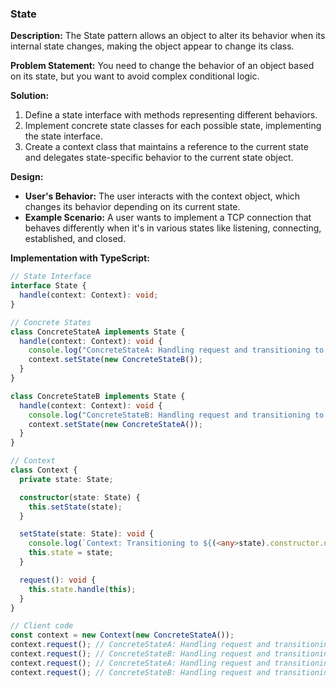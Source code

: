 ### State

**Description:**
The State pattern allows an object to alter its behavior when its internal state changes, making the object appear to change its class.

**Problem Statement:**
You need to change the behavior of an object based on its state, but you want to avoid complex conditional logic.

**Solution:**

1. Define a state interface with methods representing different behaviors.
2. Implement concrete state classes for each possible state, implementing the state interface.
3. Create a context class that maintains a reference to the current state and delegates state-specific behavior to the current state object.

**Design:**

- **User's Behavior:** The user interacts with the context object, which changes its behavior depending on its current state.
- **Example Scenario:** A user wants to implement a TCP connection that behaves differently when it's in various states like listening, connecting, established, and closed.

**Implementation with TypeScript:**

```typescript
// State Interface
interface State {
  handle(context: Context): void;
}

// Concrete States
class ConcreteStateA implements State {
  handle(context: Context): void {
    console.log("ConcreteStateA: Handling request and transitioning to State B.");
    context.setState(new ConcreteStateB());
  }
}

class ConcreteStateB implements State {
  handle(context: Context): void {
    console.log("ConcreteStateB: Handling request and transitioning to State A.");
    context.setState(new ConcreteStateA());
  }
}

// Context
class Context {
  private state: State;

  constructor(state: State) {
    this.setState(state);
  }

  setState(state: State): void {
    console.log(`Context: Transitioning to ${(<any>state).constructor.name}.`);
    this.state = state;
  }

  request(): void {
    this.state.handle(this);
  }
}

// Client code
const context = new Context(new ConcreteStateA());
context.request(); // ConcreteStateA: Handling request and transitioning to State B.
context.request(); // ConcreteStateB: Handling request and transitioning to State A.
context.request(); // ConcreteStateA: Handling request and transitioning to State B.
context.request(); // ConcreteStateB: Handling request and transitioning to State A.
```
